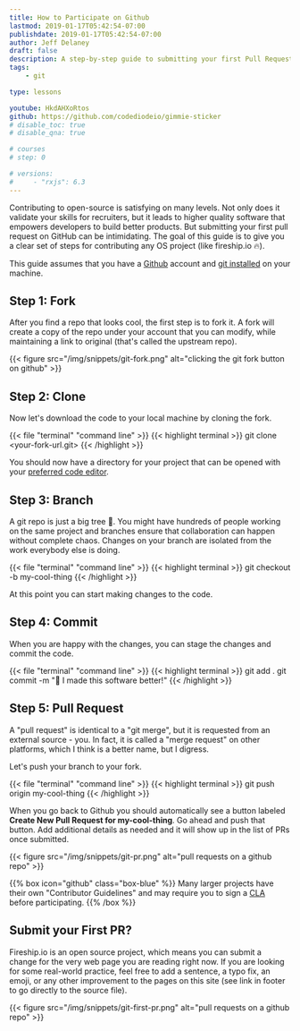 ```yaml
---
title: How to Participate on Github
lastmod: 2019-01-17T05:42:54-07:00
publishdate: 2019-01-17T05:42:54-07:00
author: Jeff Delaney
draft: false
description: A step-by-step guide to submitting your first Pull Request on Github. Practical tips and advice for git version control. 
tags: 
    - git

type: lessons

youtube: HkdAHXoRtos
github: https://github.com/codediodeio/gimmie-sticker 
# disable_toc: true
# disable_qna: true

# courses
# step: 0

# versions: 
#     - "rxjs": 6.3
---
```


Contributing to open-source is satisfying on many levels. Not only does it validate your skills for recruiters, but it leads to higher quality software that empowers developers to build better products. But submitting your first pull request on GitHub can be intimidating. The goal of this guide is to give you a clear set of steps for contributing any OS project (like fireship.io 🔥). 

This guide assumes that you have a [Github](https://github.com/) account and [git installed](https://git-scm.com/book/en/v2/Getting-Started-Installing-Git) on your machine. 

## Step 1: Fork

After you find a repo that looks cool, the first step is to fork it. A fork will create a copy of the repo under your account that you can modify, while maintaining a link to original (that's called the upstream repo). 

{{< figure src="/img/snippets/git-fork.png" alt="clicking the git fork button on github" >}}


## Step 2: Clone

Now let's download the code to your local machine by cloning the fork. 

{{< file "terminal" "command line" >}}
{{< highlight terminal >}}
git clone <your-fork-url.git>
{{< /highlight >}}

You should now have a directory for your project that can be opened with your [preferred code editor](https://code.visualstudio.com/). 

## Step 3: Branch

A git repo is just a big tree 🌳. You might have hundreds of people working on the same project and branches ensure that collaboration can happen without complete chaos. Changes on your branch are isolated from the work everybody else is doing.

{{< file "terminal" "command line" >}}
{{< highlight terminal >}}
git checkout -b my-cool-thing
{{< /highlight >}}

At this point you can start making changes to the code.

## Step 4: Commit 

When you are happy with the changes, you can stage the changes and commit the code. 

{{< file "terminal" "command line" >}}
{{< highlight terminal >}}
git add .
git commit -m "🚀 I made this software better!"
{{< /highlight >}}


## Step 5: Pull Request

A "pull request" is identical to a "git merge", but it is requested from an external source - you. In fact, it is called a "merge request" on other platforms, which I think is a better name, but I digress. 

Let's push your branch to your fork.

{{< file "terminal" "command line" >}}
{{< highlight terminal >}}
git push origin my-cool-thing
{{< /highlight >}}

When you go back to Github you should automatically see a button labeled **Create New Pull Request for my-cool-thing**. Go ahead and push that button. Add additional details as needed and it will show up in the list of PRs once submitted. 

{{< figure src="/img/snippets/git-pr.png" alt="pull requests on a github repo" >}}

{{% box icon="github" class="box-blue" %}}
Many larger projects have their own "Contributor Guidelines" and may require you to sign a [CLA](https://en.wikipedia.org/wiki/Contributor_License_Agreement) before participating. 
{{% /box %}}

## Submit your First PR?

Fireship.io is an open source project, which means you can submit a change for the very web page you are reading right now. If you are looking for some real-world practice, feel free to add a sentence, a typo fix, an emoji, or any other improvement to the pages on this site (see link in footer to go directly to the source file). 

{{< figure src="/img/snippets/git-first-pr.png" alt="pull requests on a github repo" >}}
